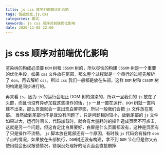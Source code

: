```yaml
---
title: js css 顺序对前端优化影响
tags: 性能优化,js,css
categories: 面试
keywords: js css 顺序对前端优化影响
date: 2020-11-02 22:00
---
```


# js css 顺序对前端优化影响

渲染树的构成必须要 `DOM` 树和 `CSSOM` 树的，所以尽快的构建 `CSSOM` 树是一个重要的优化手段，如果 `css` 文件放在尾部，那么整个过程就是一个串行的过程先解析了 `dom`，再去解析 `css`。所以 `css` 我们一般都是放在头部，这样 `DOM` 树和 `CSSOM` 树的构建是同步进行的。

再来看 `js`，因为 `js` 的运行会阻止 DOM 树的渲染的，所以一旦我们的 `js` 放在了头部，而且也没有异步加载这些操作的话，`js` 一旦一直在运行，`DOM` 树就一直构建不出来，那么页面就会一直出现白屏界面，所以一般我们会把 `js` 文件放在尾部。
当然放到尾部也不是就没有问题了，只是问题相对较小，放到尾部的 `js` 文件如果过大，运行时间长，代码加载时，就会有大量耗时的操作造成页面不可点击，这就是另一个问题，但这肯定比白屏要好，白屏是什么页面都没有，这种是页面有了只是操作不流畅。
`js` 脚本放在尾部还有一个原因，有时候 `js` 代码会有操作 `dom` 节点的情况，如果放在头部执行，`DOM`树还没有构建，拿不到 `DOM` 节点但是你又去使用就会出现报错情况，错误没处理好的话页面会直接崩掉
